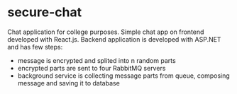 # secure-chat

Chat application for college purposes. Simple chat app on frontend developed with React.js. 
Backend application is developed with ASP.NET and has few steps:
- message is encrypted and splited into n random parts
- encrypted parts are sent to four RabbitMQ servers
- background service is collecting message parts from queue, composing message and saving it to database
